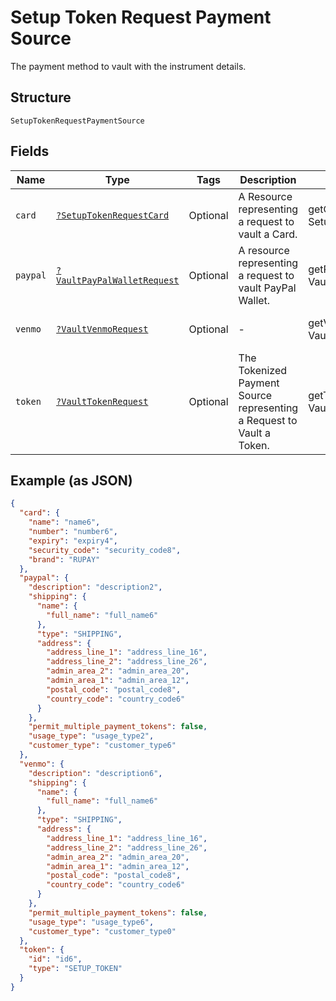 
# Setup Token Request Payment Source

The payment method to vault with the instrument details.

## Structure

`SetupTokenRequestPaymentSource`

## Fields

| Name | Type | Tags | Description | Getter | Setter |
|  --- | --- | --- | --- | --- | --- |
| `card` | [`?SetupTokenRequestCard`](../../doc/models/setup-token-request-card.md) | Optional | A Resource representing a request to vault a Card. | getCard(): ?SetupTokenRequestCard | setCard(?SetupTokenRequestCard card): void |
| `paypal` | [`?VaultPayPalWalletRequest`](../../doc/models/vault-pay-pal-wallet-request.md) | Optional | A resource representing a request to vault PayPal Wallet. | getPaypal(): ?VaultPayPalWalletRequest | setPaypal(?VaultPayPalWalletRequest paypal): void |
| `venmo` | [`?VaultVenmoRequest`](../../doc/models/vault-venmo-request.md) | Optional | - | getVenmo(): ?VaultVenmoRequest | setVenmo(?VaultVenmoRequest venmo): void |
| `token` | [`?VaultTokenRequest`](../../doc/models/vault-token-request.md) | Optional | The Tokenized Payment Source representing a Request to Vault a Token. | getToken(): ?VaultTokenRequest | setToken(?VaultTokenRequest token): void |

## Example (as JSON)

```json
{
  "card": {
    "name": "name6",
    "number": "number6",
    "expiry": "expiry4",
    "security_code": "security_code8",
    "brand": "RUPAY"
  },
  "paypal": {
    "description": "description2",
    "shipping": {
      "name": {
        "full_name": "full_name6"
      },
      "type": "SHIPPING",
      "address": {
        "address_line_1": "address_line_16",
        "address_line_2": "address_line_26",
        "admin_area_2": "admin_area_20",
        "admin_area_1": "admin_area_12",
        "postal_code": "postal_code8",
        "country_code": "country_code6"
      }
    },
    "permit_multiple_payment_tokens": false,
    "usage_type": "usage_type2",
    "customer_type": "customer_type6"
  },
  "venmo": {
    "description": "description6",
    "shipping": {
      "name": {
        "full_name": "full_name6"
      },
      "type": "SHIPPING",
      "address": {
        "address_line_1": "address_line_16",
        "address_line_2": "address_line_26",
        "admin_area_2": "admin_area_20",
        "admin_area_1": "admin_area_12",
        "postal_code": "postal_code8",
        "country_code": "country_code6"
      }
    },
    "permit_multiple_payment_tokens": false,
    "usage_type": "usage_type6",
    "customer_type": "customer_type0"
  },
  "token": {
    "id": "id6",
    "type": "SETUP_TOKEN"
  }
}
```

